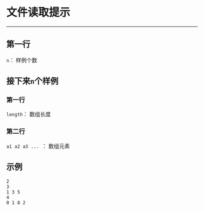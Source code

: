 # 文件读取提示

---

## 第一行
`n`： 样例个数

## 接下来`n`个样例

### 第一行
`length`： 数组长度

### 第二行
`a1 a2 a3 ... `： 数组元素

## 示例
```
2
3
1 3 5
4
0 1 8 2
```